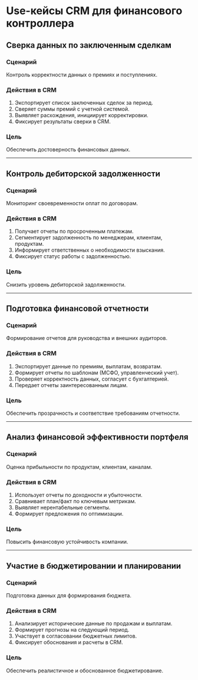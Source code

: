 # Use-кейсы CRM для финансового контроллера

## Сверка данных по заключенным сделкам

### Сценарий
Контроль корректности данных о премиях и поступлениях.

### Действия в CRM
1. Экспортирует список заключенных сделок за период.
2. Сверяет суммы премий с учетной системой.
3. Выявляет расхождения, инициирует корректировки.
4. Фиксирует результаты сверки в CRM.

### Цель
Обеспечить достоверность финансовых данных.

---

## Контроль дебиторской задолженности

### Сценарий
Мониторинг своевременности оплат по договорам.

### Действия в CRM
1. Получает отчеты по просроченным платежам.
2. Сегментирует задолженность по менеджерам, клиентам, продуктам.
3. Информирует ответственных о необходимости взыскания.
4. Фиксирует статус работы с задолженностью.

### Цель
Снизить уровень дебиторской задолженности.

---

## Подготовка финансовой отчетности

### Сценарий
Формирование отчетов для руководства и внешних аудиторов.

### Действия в CRM
1. Экспортирует данные по премиям, выплатам, возвратам.
2. Формирует отчеты по шаблонам (МСФО, управленческий учет).
3. Проверяет корректность данных, согласует с бухгалтерией.
4. Передает отчеты заинтересованным лицам.

### Цель
Обеспечить прозрачность и соответствие требованиям отчетности.

---

## Анализ финансовой эффективности портфеля

### Сценарий
Оценка прибыльности по продуктам, клиентам, каналам.

### Действия в CRM
1. Использует отчеты по доходности и убыточности.
2. Сравнивает план/факт по ключевым метрикам.
3. Выявляет нерентабельные сегменты.
4. Формирует предложения по оптимизации.

### Цель
Повысить финансовую устойчивость компании.

---

## Участие в бюджетировании и планировании

### Сценарий
Подготовка данных для формирования бюджета.

### Действия в CRM
1. Анализирует исторические данные по продажам и выплатам.
2. Формирует прогнозы на следующий период.
3. Участвует в согласовании бюджетных лимитов.
4. Фиксирует обоснования и расчеты в CRM.

### Цель
Обеспечить реалистичное и обоснованное бюджетирование.
